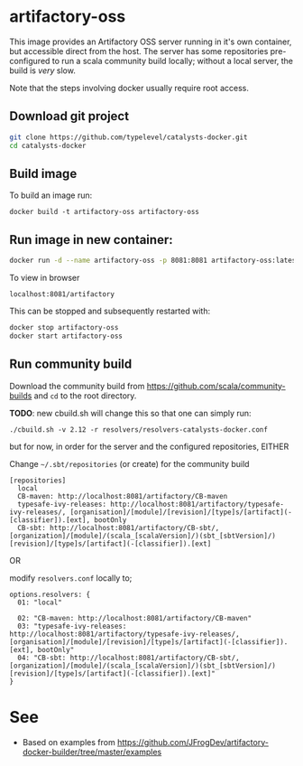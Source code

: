 # artifactory-oss

This image provides an Artifactory OSS server running in it's own container, but accessible
direct from the host. The server has some repositories pre-configured to run a scala community build
locally; without a local server, the build is _very_ slow.

Note that the steps involving docker usually require root access.

## Download git project


```bash
git clone https://github.com/typelevel/catalysts-docker.git
cd catalysts-docker
```

## Build image


To build an image run:

`docker build -t artifactory-oss artifactory-oss`

## Run image in new container:

```bash
docker run -d --name artifactory-oss -p 8081:8081 artifactory-oss:latest
```

To view in browser

`localhost:8081/artifactory`

This can be stopped and subsequently restarted with:

```bash
docker stop artifactory-oss
docker start artifactory-oss 
```

## Run community build

Download the community build from https://github.com/scala/community-builds and `cd` to the root 
directory.

__TODO__: new cbuild.sh will change this so that one can simply run:

```
./cbuild.sh -v 2.12 -r resolvers/resolvers-catalysts-docker.conf 
```

but for now, in order for the server and the configured repositories,
EITHER

Change `~/.sbt/repositories` (or create) for the community build

```
[repositories]
  local
  CB-maven: http://localhost:8081/artifactory/CB-maven
  typesafe-ivy-releases: http://localhost:8081/artifactory/typesafe-ivy-releases/, [organisation]/[module]/[revision]/[type]s/[artifact](-[classifier]).[ext], bootOnly
  CB-sbt: http://localhost:8081/artifactory/CB-sbt/, [organization]/[module]/(scala_[scalaVersion]/)(sbt_[sbtVersion]/)[revision]/[type]s/[artifact](-[classifier]).[ext]
```

OR

modify `resolvers.conf` locally to;

```
options.resolvers: {
  01: "local"

  02: "CB-maven: http://localhost:8081/artifactory/CB-maven"
  03: "typesafe-ivy-releases: http://localhost:8081/artifactory/typesafe-ivy-releases/, [organisation]/[module]/[revision]/[type]s/[artifact](-[classifier]).[ext], bootOnly"
  04: "CB-sbt: http://localhost:8081/artifactory/CB-sbt/, [organization]/[module]/(scala_[scalaVersion]/)(sbt_[sbtVersion]/)[revision]/[type]s/[artifact](-[classifier]).[ext]"
}
```
# See

- Based on examples from https://github.com/JFrogDev/artifactory-docker-builder/tree/master/examples


